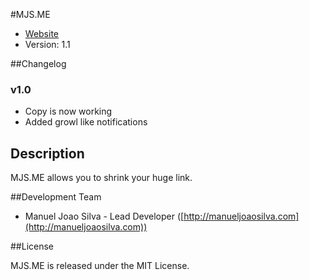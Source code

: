 #MJS.ME

* [Website](http://mjs.me/)
* Version: 1.1

##Changelog

### v1.0
* Copy is now working
* Added growl like notifications

## Description

MJS.ME allows you to shrink your huge link.

##Development Team

* Manuel Joao Silva - Lead Developer ([http://manueljoaosilva.com](http://manueljoaosilva.com))

##License

MJS.ME is released under the MIT License.